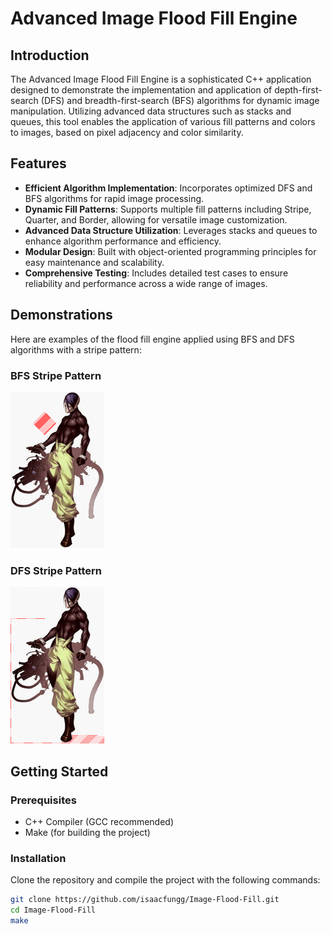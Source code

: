 # Advanced Image Flood Fill Engine

## Introduction

The Advanced Image Flood Fill Engine is a sophisticated C++ application designed to demonstrate the implementation and application of depth-first-search (DFS) and breadth-first-search (BFS) algorithms for dynamic image manipulation. Utilizing advanced data structures such as stacks and queues, this tool enables the application of various fill patterns and colors to images, based on pixel adjacency and color similarity.

## Features

- **Efficient Algorithm Implementation**: Incorporates optimized DFS and BFS algorithms for rapid image processing.
- **Dynamic Fill Patterns**: Supports multiple fill patterns including Stripe, Quarter, and Border, allowing for versatile image customization.
- **Advanced Data Structure Utilization**: Leverages stacks and queues to enhance algorithm performance and efficiency.
- **Modular Design**: Built with object-oriented programming principles for easy maintenance and scalability.
- **Comprehensive Testing**: Includes detailed test cases to ensure reliability and performance across a wide range of images.

## Demonstrations

Here are examples of the flood fill engine applied using BFS and DFS algorithms with a stripe pattern:

### BFS Stripe Pattern

![BFS Stripe Pattern](https://raw.githubusercontent.com/isaacfungg/Image-Flood-Fill/main/data/ex-bfsstripe.gif)

### DFS Stripe Pattern

![DFS Stripe Pattern](https://raw.githubusercontent.com/isaacfungg/Image-Flood-Fill/main/data/ex-dfsstripe.gif)

## Getting Started

### Prerequisites

- C++ Compiler (GCC recommended)
- Make (for building the project)

### Installation

Clone the repository and compile the project with the following commands:

```sh
git clone https://github.com/isaacfungg/Image-Flood-Fill.git
cd Image-Flood-Fill
make
